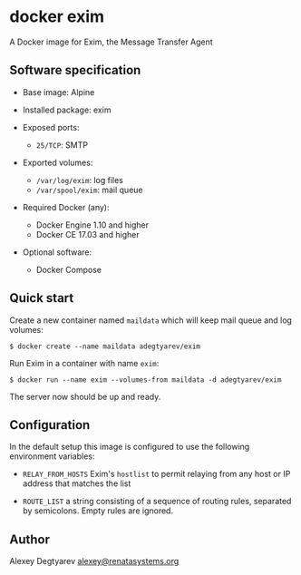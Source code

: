 # docker exim

A Docker image for Exim, the Message Transfer Agent


## Software specification

* Base image: Alpine

* Installed package: exim

* Exposed ports:
  - `25/TCP`: SMTP

* Exported volumes:
  - `/var/log/exim`: log files
  - `/var/spool/exim`: mail queue

* Required Docker (any):
  - Docker Engine 1.10 and higher
  - Docker CE 17.03 and higher

* Optional software:
  - Docker Compose


## Quick start

Create a new container named `maildata` which will keep mail queue and log
volumes:

    $ docker create --name maildata adegtyarev/exim


Run Exim in a container with name `exim`:

    $ docker run --name exim --volumes-from maildata -d adegtyarev/exim


The server now should be up and ready.


## Configuration

In the default setup this image is configured to use the following environment
variables:

- `RELAY_FROM_HOSTS` Exim's `hostlist` to permit relaying from any host or IP
  address that matches the list

- `ROUTE_LIST` a string consisting of a sequence of routing rules, separated
  by semicolons.  Empty rules are ignored.


## Author

Alexey Degtyarev <alexey@renatasystems.org>
